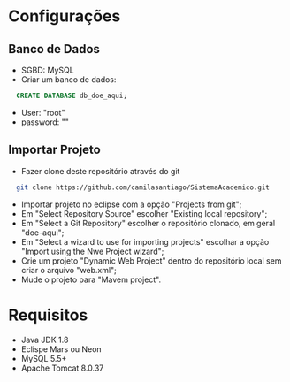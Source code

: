 # Configurações

## Banco de Dados

* SGBD: MySQL
* Criar um banco de dados:
```sql
  CREATE DATABASE db_doe_aqui;
```
* User: "root"
* password: ""

## Importar Projeto

* Fazer clone deste repositório através do git
```bash
  git clone https://github.com/camilasantiago/SistemaAcademico.git
```
* Importar projeto no eclipse com a opção "Projects from git";
* Em "Select Repository Source" escolher "Existing local repository";
* Em "Select a Git Repository" escolher o repositório clonado, em geral "doe-aqui";
* Em "Select a wizard to use for importing projects" escolhar a opção "Import using the Nwe Project wizard";
* Crie um projeto "Dynamic Web Project" dentro do repositório local sem criar o arquivo "web.xml";
* Mude o projeto para "Mavem project".

# Requisitos

* Java JDK 1.8
* Eclispe Mars ou Neon
* MySQL 5.5+
* Apache Tomcat 8.0.37
